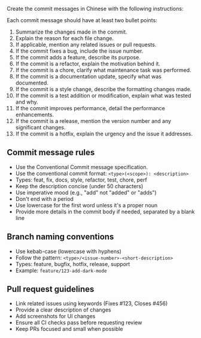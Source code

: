 
Create the commit messages in Chinese with the following instructions:

Each commit message should have at least two bullet points:

1. Summarize the changes made in the commit.
2. Explain the reason for each file change.
3. If applicable, mention any related issues or pull requests.
4. If the commit fixes a bug, include the issue number.
5. If the commit adds a feature, describe its purpose.
6. If the commit is a refactor, explain the motivation behind it.
7. If the commit is a chore, clarify what maintenance task was performed.
8. If the commit is a documentation update, specify what was documented.
9. If the commit is a style change, describe the formatting changes made.
10. If the commit is a test addition or modification, explain what was tested and why.
11. If the commit improves performance, detail the performance enhancements.
12. If the commit is a release, mention the version number and any significant changes.
13. If the commit is a hotfix, explain the urgency and the issue it addresses.

## Commit message rules
- Use the Conventional Commit message specification.
- Use the conventional commit format: `<type>(<scope>): <description>`
- Types: feat, fix, docs, style, refactor, test, chore, perf
- Keep the description concise (under 50 characters)
- Use imperative mood (e.g., "add" not "added" or "adds")
- Don't end with a period
- Use lowercase for the first word unless it's a proper noun
- Provide more details in the commit body if needed, separated by a blank line

## Branch naming conventions
- Use kebab-case (lowercase with hyphens)
- Follow the pattern: `<type>/<issue-number>-<short-description>`
- Types: feature, bugfix, hotfix, release, support
- Example: `feature/123-add-dark-mode`

## Pull request guidelines
- Link related issues using keywords (Fixes #123, Closes #456)
- Provide a clear description of changes
- Add screenshots for UI changes
- Ensure all CI checks pass before requesting review
- Keep PRs focused and small when possible